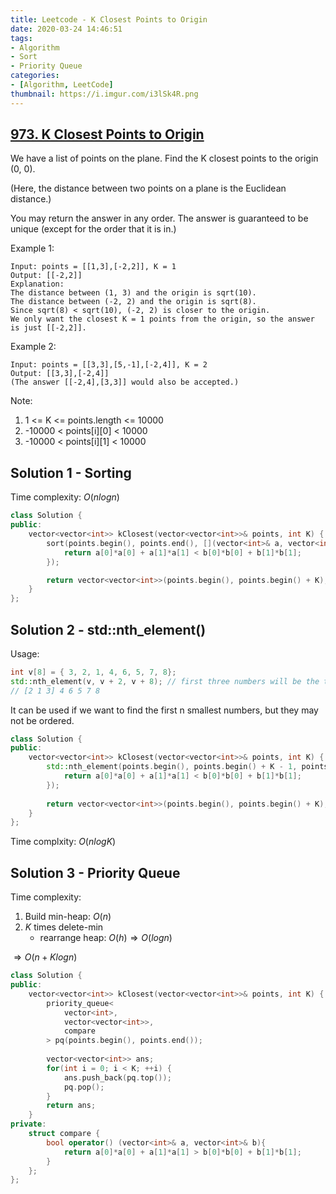 ```yaml
---
title: Leetcode - K Closest Points to Origin
date: 2020-03-24 14:46:51
tags:
- Algorithm
- Sort
- Priority Queue
categories:
- [Algorithm, LeetCode]
thumbnail: https://i.imgur.com/i3lSk4R.png
---
```



## [973. K Closest Points to Origin](https://leetcode.com/problems/k-closest-points-to-origin/)

We have a list of points on the plane.  Find the K closest points to the origin (0, 0).

(Here, the distance between two points on a plane is the Euclidean distance.)

You may return the answer in any order.  The answer is guaranteed to be unique (except for the order that it is in.)

  
Example 1:

```
Input: points = [[1,3],[-2,2]], K = 1
Output: [[-2,2]]
Explanation: 
The distance between (1, 3) and the origin is sqrt(10).
The distance between (-2, 2) and the origin is sqrt(8).
Since sqrt(8) < sqrt(10), (-2, 2) is closer to the origin.
We only want the closest K = 1 points from the origin, so the answer is just [[-2,2]].
```

Example 2:

```
Input: points = [[3,3],[5,-1],[-2,4]], K = 2
Output: [[3,3],[-2,4]]
(The answer [[-2,4],[3,3]] would also be accepted.)
```

<!-- more -->

Note:

1. 1 <= K <= points.length <= 10000
2. -10000 < points[i][0] < 10000
3. -10000 < points[i][1] < 10000


## Solution 1 - Sorting

Time complexity: $O(nlogn)$

```cpp
class Solution {
public:
    vector<vector<int>> kClosest(vector<vector<int>>& points, int K) {
        sort(points.begin(), points.end(), [](vector<int>& a, vector<int>& b) {
        	return a[0]*a[0] + a[1]*a[1] < b[0]*b[0] + b[1]*b[1];
        });

        return vector<vector<int>>(points.begin(), points.begin() + K); 
    }
};
```

## Solution 2 - std::nth_element()


Usage:

```cpp
int v[8] = { 3, 2, 1, 4, 6, 5, 7, 8};
std::nth_element(v, v + 2, v + 8); // first three numbers will be the three smallest numbers in the whole array 
// [2 1 3] 4 6 5 7 8 
```

It can be used if we want to find the first n smallest numbers, but they may not be ordered.

```cpp
class Solution {
public:
    vector<vector<int>> kClosest(vector<vector<int>>& points, int K) {
        std::nth_element(points.begin(), points.begin() + K - 1, points.end(), [](vector<int>& a, vector<int>& b) {
        	return a[0]*a[0] + a[1]*a[1] < b[0]*b[0] + b[1]*b[1];
        });
        
        return vector<vector<int>>(points.begin(), points.begin() + K); 
    }
};
```

Time complxity: $O(nlogK)$

## Solution 3 - Priority Queue

Time complexity: 

1. Build min-heap: $O(n)$
2. $K$ times delete-min 
	* rearrange heap: $O(h) \Rightarrow O(logn)$ 
 
$\Rightarrow O(n + Klogn)$

```cpp
class Solution {
public:
    vector<vector<int>> kClosest(vector<vector<int>>& points, int K) {
        priority_queue<
        	vector<int>, 
        	vector<vector<int>>, 
        	compare
        > pq(points.begin(), points.end());
        
        vector<vector<int>> ans;
        for(int i = 0; i < K; ++i) {
            ans.push_back(pq.top());
            pq.pop();
        }
        return ans;
    }
private:
    struct compare {
        bool operator() (vector<int>& a, vector<int>& b){
            return a[0]*a[0] + a[1]*a[1] > b[0]*b[0] + b[1]*b[1];   
        }
    };
};
```
